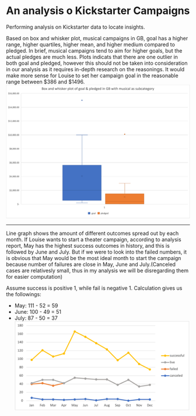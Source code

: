 # An analysis o Kickstarter Campaigns
Performing analysis on Kickstarter data to locate insights.


Based on box and whisker plot, musical campaigns in GB, goal has a higher range, higher quartiles, higher mean, and higher medium compared to pledged. In brief, musical campaigns tend to aim for higher goals, but the actual pledges are much less. Plots indicats that there are one outlier in both goal and pledged, however this should not be taken into consideration in our analysis as it requires in-depth research on the reasonings. It would make more sense for Louise to set her campaign goal in the reasonable range between $386 and $1496. 
![box_whisker_plot.png](box_whisker_plot.png)


 ---
 
 
Line graph shows the amount of different outcomes spread out by each month. If Louise wants to start a theater campaign, according to analysis report, May has the highest success outcomes in history, and this is followed by June and July. But if we were to look into the failed numbers, it is obvious that May would be the most ideal month to start the campaign because number of failures are close in May, June and July.(Canceled cases are relativesly small, thus in my analysis we will be disregarding them for easier computation)

Assume success is positive 1, while fail is negative 1. Calculation gives us the followings: 
- May: 111 - 52 = 59
- June: 100 - 49 = 51
- July: 87 - 50 = 37
![Picture1.png](Picture1.png)
